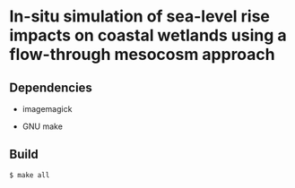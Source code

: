 # In-situ simulation of sea-level rise impacts on coastal wetlands using a flow-through mesocosm approach 

## Dependencies

 * imagemagick

 * GNU make

## Build

`$ make all`


